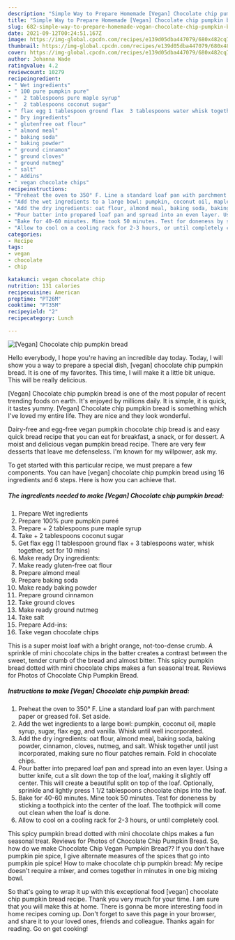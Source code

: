 ```yaml
---
description: "Simple Way to Prepare Homemade [Vegan] Chocolate chip pumpkin bread"
title: "Simple Way to Prepare Homemade [Vegan] Chocolate chip pumpkin bread"
slug: 682-simple-way-to-prepare-homemade-vegan-chocolate-chip-pumpkin-bread
date: 2021-09-12T00:24:51.167Z
image: https://img-global.cpcdn.com/recipes/e139d05dba447079/680x482cq70/vegan-chocolate-chip-pumpkin-bread-recipe-main-photo.jpg
thumbnail: https://img-global.cpcdn.com/recipes/e139d05dba447079/680x482cq70/vegan-chocolate-chip-pumpkin-bread-recipe-main-photo.jpg
cover: https://img-global.cpcdn.com/recipes/e139d05dba447079/680x482cq70/vegan-chocolate-chip-pumpkin-bread-recipe-main-photo.jpg
author: Johanna Wade
ratingvalue: 4.2
reviewcount: 10279
recipeingredient:
- " Wet ingredients"
- " 100 pure pumpkin pure"
- "  2 tablespoons pure maple syrup"
- "  2 tablespoons coconut sugar"
- " flax egg 1 tablespoon ground flax  3 tablespoons water whisk together set for 10 mins"
- " Dry ingredients"
- " glutenfree oat flour"
- " almond meal"
- " baking soda"
- " baking powder"
- " ground cinnamon"
- " ground cloves"
- " ground nutmeg"
- " salt"
- " Addins"
- " vegan chocolate chips"
recipeinstructions:
- "Preheat the oven to 350° F. Line a standard loaf pan with parchment paper or greased foil. Set aside."
- "Add the wet ingredients to a large bowl: pumpkin, coconut oil, maple syrup, sugar, flax egg, and vanilla. Whisk until well incorporated."
- "Add the dry ingredients: oat flour, almond meal, baking soda, baking powder, cinnamon, cloves, nutmeg, and salt. Whisk together until just incorporated, making sure no flour patches remain. Fold in chocolate chips."
- "Pour batter into prepared loaf pan and spread into an even layer. Using a butter knife, cut a slit down the top of the loaf, making it slightly off center. This will create a beautiful split on top of the loaf. Optionally, sprinkle and lightly press 1 1/2 tablespoons chocolate chips into the loaf."
- "Bake for 40-60 minutes. Mine took 50 minutes. Test for doneness by sticking a toothpick into the center of the loaf. The toothpick will come out clean when the loaf is done."
- "Allow to cool on a cooling rack for 2-3 hours, or until completely cool."
categories:
- Recipe
tags:
- vegan
- chocolate
- chip

katakunci: vegan chocolate chip 
nutrition: 131 calories
recipecuisine: American
preptime: "PT26M"
cooktime: "PT35M"
recipeyield: "2"
recipecategory: Lunch

---
```



![[Vegan] Chocolate chip pumpkin bread](https://img-global.cpcdn.com/recipes/e139d05dba447079/680x482cq70/vegan-chocolate-chip-pumpkin-bread-recipe-main-photo.jpg)

Hello everybody, I hope you're having an incredible day today. Today, I will show you a way to prepare a special dish, [vegan] chocolate chip pumpkin bread. It is one of my favorites. This time, I will make it a little bit unique. This will be really delicious.

[Vegan] Chocolate chip pumpkin bread is one of the most popular of recent trending foods on earth. It's enjoyed by millions daily. It is simple, it is quick, it tastes yummy. [Vegan] Chocolate chip pumpkin bread is something which I've loved my entire life. They are nice and they look wonderful.

Dairy-free and egg-free vegan pumpkin chocolate chip bread is and easy quick bread recipe that you can eat for breakfast, a snack, or for dessert. A moist and delicious vegan pumpkin bread recipe. There are very few desserts that leave me defenseless. I&#39;m known for my willpower, ask my.


To get started with this particular recipe, we must prepare a few components. You can have [vegan] chocolate chip pumpkin bread using 16 ingredients and 6 steps. Here is how you can achieve that.

<!--inarticleads1-->

##### The ingredients needed to make [Vegan] Chocolate chip pumpkin bread:

1. Prepare  Wet ingredients
1. Prepare  100% pure pumpkin pureé
1. Prepare  + 2 tablespoons pure maple syrup
1. Take  + 2 tablespoons coconut sugar
1. Get  flax egg (1 tablespoon ground flax + 3 tablespoons water, whisk together, set for 10 mins)
1. Make ready  Dry ingredients:
1. Make ready  gluten-free oat flour
1. Prepare  almond meal
1. Prepare  baking soda
1. Make ready  baking powder
1. Prepare  ground cinnamon
1. Take  ground cloves
1. Make ready  ground nutmeg
1. Take  salt
1. Prepare  Add-ins:
1. Take  vegan chocolate chips


This is a super moist loaf with a bright orange, not-too-dense crumb. A sprinkle of mini chocolate chips in the batter creates a contrast between the sweet, tender crumb of the bread and almost bitter. This spicy pumpkin bread dotted with mini chocolate chips makes a fun seasonal treat. Reviews for Photos of Chocolate Chip Pumpkin Bread. 

<!--inarticleads2-->

##### Instructions to make [Vegan] Chocolate chip pumpkin bread:

1. Preheat the oven to 350° F. Line a standard loaf pan with parchment paper or greased foil. Set aside.
1. Add the wet ingredients to a large bowl: pumpkin, coconut oil, maple syrup, sugar, flax egg, and vanilla. Whisk until well incorporated.
1. Add the dry ingredients: oat flour, almond meal, baking soda, baking powder, cinnamon, cloves, nutmeg, and salt. Whisk together until just incorporated, making sure no flour patches remain. Fold in chocolate chips.
1. Pour batter into prepared loaf pan and spread into an even layer. Using a butter knife, cut a slit down the top of the loaf, making it slightly off center. This will create a beautiful split on top of the loaf. Optionally, sprinkle and lightly press 1 1/2 tablespoons chocolate chips into the loaf.
1. Bake for 40-60 minutes. Mine took 50 minutes. Test for doneness by sticking a toothpick into the center of the loaf. The toothpick will come out clean when the loaf is done.
1. Allow to cool on a cooling rack for 2-3 hours, or until completely cool.


This spicy pumpkin bread dotted with mini chocolate chips makes a fun seasonal treat. Reviews for Photos of Chocolate Chip Pumpkin Bread. So, how do we make Chocolate Chip Vegan Pumpkin Bread?? If you don&#39;t have pumpkin pie spice, I give alternate measures of the spices that go into pumpkin pie spice! How to make chocolate chip pumpkin bread: My recipe doesn&#39;t require a mixer, and comes together in minutes in one big mixing bowl. 

So that's going to wrap it up with this exceptional food [vegan] chocolate chip pumpkin bread recipe. Thank you very much for your time. I am sure that you will make this at home. There is gonna be more interesting food in home recipes coming up. Don't forget to save this page in your browser, and share it to your loved ones, friends and colleague. Thanks again for reading. Go on get cooking!
